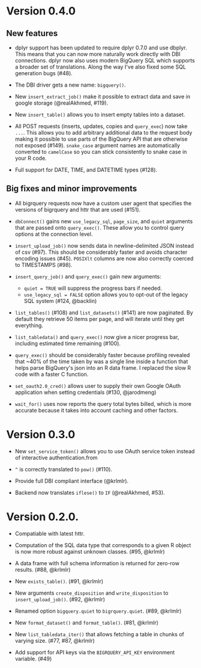 # Version 0.4.0

## New features

* dplyr support has been updated to require dplyr 0.7.0 and use dbplyr. This
  means that you can now more naturally work directly with DBI connections.
  dplyr now also uses modern BigQuery SQL which supports a broader set of
  translations. Along the way I've also fixed some SQL generation bugs (#48).

* The DBI driver gets a new name: `bigquery()`.

* New `insert_extract_job()` make it possible to extract data and save in 
  google storage (@realAkhmed, #119).

* New `insert_table()` allows you to insert empty tables into a dataset.

* All POST requests (inserts, updates, copies and `query_exec`) now 
  take `...`. This allows you to add arbitrary additional data to the 
  request body making it possible to use parts of the BigQuery API 
  that are otherwise not exposed (#149). `snake_case` argument names are
  automatically converted to `camelCase` so you can stick consistently 
  to snake case in your R code.

* Full support for DATE, TIME, and DATETIME types (#128). 

## Big fixes and minor improvements

* All bigrquery requests now have a custom user agent that specifies the
  versions of bigrquery and httr that are used (#151).

* `dbConnect()` gains new `use_legacy_sql`, `page_size`, and `quiet` arguments 
  that are passed onto `query_exec()`. These allow you to control query options 
  at the connection level.

* `insert_upload_job()` now sends data in newline-delimited JSON instead
  of csv (#97). This should be considerably faster and avoids character
  encoding issues (#45). `POSIXlt` columns are now also correctly 
  coerced to TIMESTAMPS (#98).

* `insert_query_job()` and `query_exec()` gain new arguments:

    * `quiet = TRUE` will suppress the progress bars if needed.
    * `use_legacy_sql = FALSE` option allows you to opt-out of the 
      legacy SQL system (#124, @backlin)

* `list_tables()` (#108) and `list_datasets()` (#141) are now paginated.
  By default they retrieve 50 items per page, and will iterate until they
  get everything.

* `list_tabledata()` and `query_exec()` now give a nicer progress bar, 
  including estimated time remaining (#100).

* `query_exec()` should be considerably faster because profiling revealed that 
  ~40% of the time taken by was a single line inside a function that helps 
  parse BigQuery's json into an R data frame. I replaced the slow R code with
  a faster C function.

* `set_oauth2.0_cred()` allows user to supply their own Google OAuth 
  application when setting credentials (#130, @jarodmeng)

* `wait_for()` uses now reports the query total bytes billed, which is
  more accurate because it takes into account caching and other factors.

# Version 0.3.0

* New `set_service_token()` allows you to use OAuth service token instead of
  interactive authentication.from

* `^` is correctly translated to `pow()` (#110).

* Provide full DBI compliant interface (@krlmlr).

* Backend now translates `iflese()` to `IF` (@realAkhmed, #53).
  
# Version 0.2.0.

* Compatiable with latest httr.

* Computation of the SQL data type that corresponds to a given R object 
  is now more robust against unknown classes. (#95, @krlmlr)

* A data frame with full schema information is returned for zero-row results.
  (#88, @krlmlr)

* New `exists_table()`. (#91, @krlmlr)

* New arguments `create_disposition` and `write_disposition` to
  `insert_upload_job()`. (#92, @krlmlr)

* Renamed option `bigquery.quiet` to `bigrquery.quiet`. (#89, @krlmlr)

* New `format_dataset()` and `format_table()`. (#81, @krlmlr)

* New `list_tabledata_iter()` that allows fetching a table in chunks of 
  varying size. (#77, #87, @krlmlr)

* Add support for API keys via the `BIGRQUERY_API_KEY` environment variable. 
  (#49)

